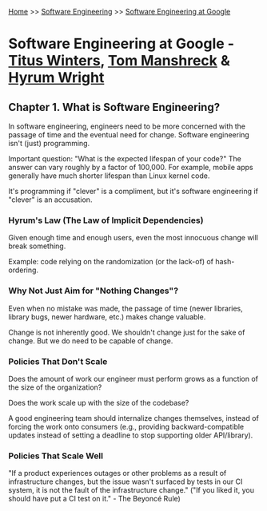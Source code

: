 [Home](../../README.md) >> [Software Engineering](../../README.md#software_engineering) >> [Software Engineering at Google](./README.md)

# Software Engineering at Google - [Titus Winters](https://www.linkedin.com/in/tituswinters/), [Tom Manshreck](https://www.linkedin.com/in/thomas-manshreck-0111a11/) & [Hyrum Wright](https://www.linkedin.com/in/hyrum-wright-0905427/)

## Chapter 1. What is Software Engineering?

In software engineering, engineers need to be more concerned with the passage of time and the eventual need for change. Software engineering isn't (just) programming.

Important question: "What is the expected lifespan of your code?" The answer can vary roughly by a factor of 100,000. For example, mobile apps generally have much shorter lifespan than Linux kernel code.

It's programming if "clever" is a compliment, but it's software engineering if "clever" is an accusation.

### Hyrum's Law (The Law of Implicit Dependencies)

Given enough time and enough users, even the most innocuous change will break something.

Example: code relying on the randomization (or the lack-of) of hash-ordering.

### Why Not Just Aim for "Nothing Changes"?

Even when no mistake was made, the passage of time (newer libraries, library bugs, newer hardware, etc.) makes change valuable.

Change is not inherently good. We shouldn't change just for the sake of change. But we do need to be capable of change.

### Policies That Don't Scale

Does the amount of work our engineer must perform grows as a function of the size of the organization?

Does the work scale up with the size of the codebase?

A good engineering team should internalize changes themselves, instead of forcing the work onto consumers (e.g., providing backward-compatible updates instead of setting a deadline to stop supporting older API/library).

### Policies That Scale Well

"If a product experiences outages or other problems as a result of infrastructure changes, but the issue wasn't surfaced by tests in our CI system, it is not the fault of the infrastructure change." ("If you liked it, you should have put a CI test on it." - The Beyoncé Rule)
